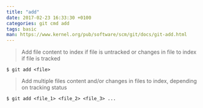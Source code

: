 ```yaml
---
title: "add"
date: 2017-02-23 16:33:30 +0100
categories: git cmd add
tags: basic
man: https://www.kernel.org/pub/software/scm/git/docs/git-add.html
---
```


> Add file content to index if file is untracked or changes in file to index if file is tracked
> 
	$ git add <file>

<div></div> 

> Add multiple files content and/or changes in files to index, depending on tracking status
>
	$ git add <file_1> <file_2> <file_3> ...
